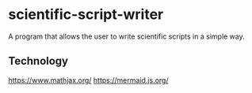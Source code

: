 # scientific-script-writer
A program that allows the user to write scientific scripts in a simple way.

## Technology
https://www.mathjax.org/
https://mermaid.js.org/
